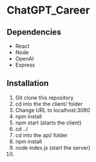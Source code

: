 # ChatGPT_Career


## Dependencies
- React
- Node
- OpenAI
- Express

## Installation

1. Git clone this repository
2. cd into the the client/ folder
3. Change  URL to localhost:3080
4. npm install
5. npm start (starts the client)
6. cd ../ 
7. cd into the api/ folder
8. npm install
9. node index.js (start the server)
10. 



